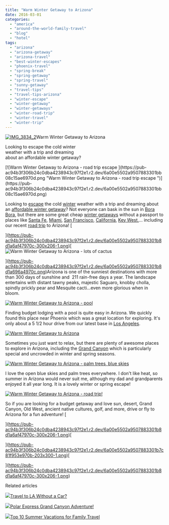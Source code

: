 ```yaml
---
title: "Warm Winter Getaway to Arizona"
date: 2016-03-01
categories: 
  - "america"
  - "around-the-world-family-travel"
  - "blog"
  - "hotel"
tags: 
  - "arizona"
  - "arizona-getaway"
  - "arizona-travel"
  - "best-winter-escapes"
  - "phoenix-travel"
  - "spring-break"
  - "spring-getaway"
  - "spring-travel"
  - "sunny-getaway"
  - "travel-tips"
  - "travel-tips-arizona"
  - "winter-escape"
  - "winter-getaway"
  - "winter-getaways"
  - "winter-road-trip"
  - "winter-travel"
  - "winter-trip"
---
```


  
[![IMG_3834_2](https://pub-ac94b3f306b24c0dba4238943c97f2e1.r2.dev/6a00e5502a9507883301b8d1a2cf7c970c.jpg "IMG_3834_2")](https://pub-ac94b3f306b24c0dba4238943c97f2e1.r2.dev/6a00e5502a9507883301b8d1a2cf7c970c.jpg)Warm Winter Getaway to Arizona  
  
Looking to escape the cold winter  
weather with a trip and dreaming  
about an affordable winter getaway?

<!--more--> [![Warm Winter Getaway to Arizona - road trip escape ](https://pub-ac94b3f306b24c0dba4238943c97f2e1.r2.dev/6a00e5502a9507883301bb08c15ae6970d.png "Warm Winter Getaway to Arizona - road trip escape ")](https://pub-ac94b3f306b24c0dba4238943c97f2e1.r2.dev/6a00e5502a9507883301bb08c15ae6970d.png)  
  
  
Looking to [escape](http://soultravelers3new.local/2012/11/winter-beach-beauty-of-southern-spain.html) the cold [winter](http://soultravelers3new.local/2014/01/winter-road-trip-americas-southwest-.html "winter road trip") weather with a trip and dreaming about an [affordable winter getaway](http://soultravelers3new.local/2013/01/best-budget-tropical-escape-bahia-honda-by-key-west.html "best budget tropical escape")? Not everyone can bask in the sun in [Bora Bora](http://soultravelers3new.local/2010/11/bora-bora-on-a-cheap-budget-travel-tahiti-moorea-and-french-polynesia.html "Bora Bora on a Cheap Budget!"), but there are some great cheap [winter getaways](http://soultravelers3new.local/2012/01/florida-sun-winter-getaway.html "winter getaways") without a passport to places like [Santa Fe](http://soultravelers3new.local/2014/02/romantic-winter-getaway-santa-fe.html "romantic winter getaway? Santa Fe"), [Miami](http://soultravelers3new.local/2012/09/south-beach-miami-vacation-photo.html "south beach "), [San Francisco](http://soultravelers3new.local/2012/05/san-francisco-travel-why-we-love-it.html "san francisco travel why we love it"), [California](http://soultravelers3new.local/2014/01/california-winter-beach-escape-.html), [Key West.](http://soultravelers3new.local/2012/07/-beach-bliss-romantic-dining-fantasy-in-key-west.html "beach bliss key west ")... including our recent [road trip](http://soultravelers3new.local/2014/06/how-to-stay-healthy-while-traveling-paleo-road-trip.html "healthy road trip food paleo style ") to Arizona! [  
  
  
](https://pub-ac94b3f306b24c0dba4238943c97f2e1.r2.dev/6a00e5502a9507883301b8d1a6af47970c-300x206-1.png)[![Warm Winter Getaway to Arizona - lots of cactus ](https://pub-ac94b3f306b24c0dba4238943c97f2e1.r2.dev/6a00e5502a9507883301b8d1a696a4970c.png "Warm Winter Getaway to Arizona - lots of cactus ")  
  
](https://pub-ac94b3f306b24c0dba4238943c97f2e1.r2.dev/6a00e5502a9507883301b8d1a696a4970c.png)Arizona is one of the sunniest destinations with more than 300 days of sunshine and  211 rain-free days a year. The landscape entertains with distant tawny peaks, majestic Saguaro, knobby cholla, spindly prickly pear and Mesquite cacti...even more glorious when in bloom.   
  
[![Warm Winter Getaway to Arizona  - pool        ](https://pub-ac94b3f306b24c0dba4238943c97f2e1.r2.dev/6a00e5502a9507883301b8d1a6ae47970c.png "Warm Winter Getaway to Arizona  - pool        ")](https://pub-ac94b3f306b24c0dba4238943c97f2e1.r2.dev/6a00e5502a9507883301b8d1a6ae47970c.png)  
  
  
Finding budget lodging with a pool is quite easy in Arizona. We quickly found this place near Phoenix which was a great location for exploring. It's only about a 5 1/2 hour drive from our latest base in [Los Angeles](http://soultravelers3new.local/2015/08/travel-to-la-without-a-car-.html "travel in LA without a car").   
  
[![Warm Winter Getaway to Arizona ](https://pub-ac94b3f306b24c0dba4238943c97f2e1.r2.dev/6a00e5502a9507883301b8d1a6aeb7970c.png "Warm Winter Getaway to Arizona ")](https://pub-ac94b3f306b24c0dba4238943c97f2e1.r2.dev/6a00e5502a9507883301b8d1a6aeb7970c.png)  
  
  
Sometimes you just want to relax, but there are plenty of awesome places to explore in Arizona, including the [Grand Canyon](http://soultravelers3new.local/2014/02/grand-canyon-family-adventure.html "grand canyon family adventure") which is particularly special and uncrowded in winter and spring seasons.   
  
[![Warm Winter Getaway to Arizona - palm trees, blue skies ](https://pub-ac94b3f306b24c0dba4238943c97f2e1.r2.dev/6a00e5502a9507883301b7c81c9800970b.png "Warm Winter Getaway to Arizona - palm trees, blue skies ")](https://pub-ac94b3f306b24c0dba4238943c97f2e1.r2.dev/6a00e5502a9507883301b7c81c9800970b.png)  
  
  
I love the open blue skies and palm trees everywhere. I don't like heat, so summer in Arizona would never suit me, although my dad and grandparents enjoyed it all year long. It is a lovely winter or spring escape!   
  
[![Warm Winter Getaway to Arizona  - road trip!](https://pub-ac94b3f306b24c0dba4238943c97f2e1.r2.dev/6a00e5502a9507883301b8d1a6af47970c.png "Warm Winter Getaway to Arizona  - road trip!")](https://pub-ac94b3f306b24c0dba4238943c97f2e1.r2.dev/6a00e5502a9507883301b8d1a6af47970c.png)  
  
  
So if you are looking for a budget getaway and love sun, desert, Grand Canyon, Old West, ancient native cultures, golf, and more, drive or fly to Arizona for a fun adventure! [  
  
  
](https://pub-ac94b3f306b24c0dba4238943c97f2e1.r2.dev/6a00e5502a9507883301b8d1a6af47970c-300x206-1.png)[  
  
  
  
  
  
  
  
  
  
  
  
  
  
  
  
  
  
  
  
  
  
  
  
  
  
  
  
  
  
  
  
  
  
  
  
  
  
  
  
  
  
  
  
  
  
  
  
  
  
  
](https://pub-ac94b3f306b24c0dba4238943c97f2e1.r2.dev/6a00e5502a9507883301b7c81f953e970b-203x300-1.png)[  
  
  
  
  
  
  
  
  
  
  
  
  
  
  
  
  
  
  
  
  
  
  
](https://pub-ac94b3f306b24c0dba4238943c97f2e1.r2.dev/6a00e5502a9507883301b8d1a6af47970c-300x206-1.png)

Related articles

[![](http://i.zemanta.com/355703992_80_80.jpg)](http://soultravelers3new.local/2015/08/travel-to-la-without-a-car-.html)[Travel to LA Without a Car?](http://soultravelers3new.local/2015/08/travel-to-la-without-a-car-.html)

[![](http://i.zemanta.com/317983075_80_80.jpg)](http://soultravelers3new.local/2014/12/polar-express-grand-canyon-adventure.html)[Polar Express Grand Canyon Adventure!](http://soultravelers3new.local/2014/12/polar-express-grand-canyon-adventure.html)

[![](http://i.zemanta.com/277908180_80_80.jpg)](http://soultravelers3new.local/2014/06/top-10-summer-vacations-for-family-travel-.html)[Top 10 Summer Vacations for Family Travel](http://soultravelers3new.local/2014/06/top-10-summer-vacations-for-family-travel-.html)
